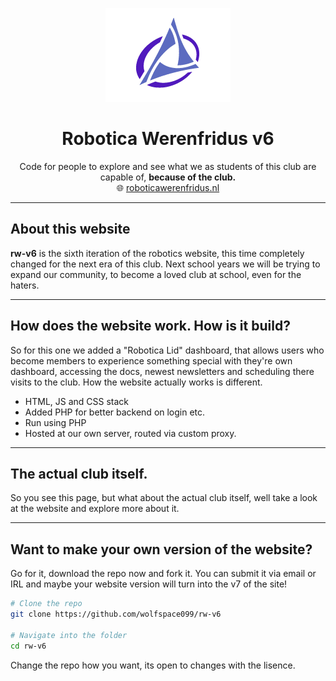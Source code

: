 <p align="center">
  <img src="images/logo-1000w.png" alt="Robotica Werenfridus Logo" width="200"/>
</p>

<h1 align="center">Robotica Werenfridus v6</h1>

<p align="center">
  Code for people to explore and see what we as students of this club are capable of, <strong>because of the club.</strong><br>
  🌐 <a href="https://roboticawerenfridus.nl" target="_blank">roboticawerenfridus.nl</a>
</p>

---

## About this website

**rw-v6** is the sixth iteration of the robotics website, this time completely changed for the next era of this club. Next school years we will be trying to expand our community, to become a loved club at school, even for the haters.

---

## How does the website work. How is it build?

So for this one we added a "Robotica Lid" dashboard, that allows users who become members to experience something special with they're own dashboard, accessing the docs, newest newsletters and scheduling there visits to the club.
How the website actually works is different.

* HTML, JS and CSS stack
* Added PHP for better backend on login etc.
* Run using PHP
* Hosted at our own server, routed via custom proxy.
---

## The actual club itself.

So you see this page, but what about the actual club itself, well take a look at the website and explore more about it.

---

## Want to make your own version of the website?

Go for it, download the repo now and fork it. You can submit it via email or IRL and maybe your website version will turn into the v7 of the site!
```bash
# Clone the repo
git clone https://github.com/wolfspace099/rw-v6

# Navigate into the folder
cd rw-v6
```

Change the repo how you want, its open to changes with the lisence.
